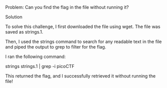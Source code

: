 Problem: Can you find the flag in the file without running it?

Solution

To solve this challenge, I first downloaded the file using wget. The file was saved as strings.1.

Then, I used the strings command to search for any readable text in the file and piped the output to grep to filter for the flag.

I ran the following command:

strings strings.1 | grep -i picoCTF

This returned the flag, and I successfully retrieved it without running the file!
